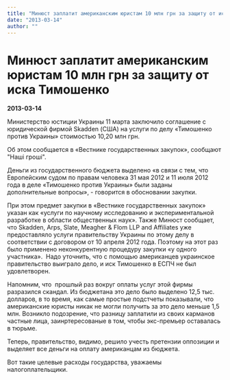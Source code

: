 ```yaml
---
title: "Минюст заплатит американским юристам 10 млн грн за защиту от иска Тимошенко"
date: "2013-03-14"
author: ""
---
```


# Минюст заплатит американским юристам 10 млн грн за защиту от иска Тимошенко

**2013-03-14** 

Министерство юстиции Украины 11 марта заключило соглашение с юридической фирмой Skadden (США) на услуги по делу «Тимошенко против Украины» стоимостью 10,20 млн грн.

Об этом сообщается в «Вестнике государственных закупок», сообщают "Наші гроші".

Деньги из государственного бюджета выделено «в связи с тем, что Европейским судом по правам человека 31 мая 2012 и 11 июля 2012 года в деле «Тимошенко против Украины» были заданы дополнительные вопросы», - говорится в обосновании закупки.

При этом предмет закупки в «Вестнике государственных закупок» указан как «услуги по научному исследованию и экспериментальной разработке в области общественных наук». Также Минюст сообщает, что Skadden, Arps, Slate, Meagher & Flom LLP and Affiliates уже предоставляло услуги правительству Украины по этому делу в соответствии с договором от 10 апреля 2012 года. Поэтому на этот раз было применено неконкурентную процедуру закупки «у одного участника».  Надо уточнить, что с помощью американцев украинское правительство выиграло дело, и иск Тимошенко в ЕСПЧ не был удовлетворен.

Напомним, что  прошлый раз вокруг оплаты услуг этой фирмы разразился скандал. Из бюджетана это дело было выделено 12,5 тыс. долларов, в то время, как самые простые подстчеты показывали, что американские юристы никак не могли получить за это дело меньше 1,5 млн. Возникло подозрение, что разницу заплатили из своих карманов частные лица, заинртересованые в том, чтобы экс-премьер оставалась в тюрьме.

Теперь, правительство, видимо, решило учесть претензии оппозиции и выделяет все деньги на оплату американцам из бюджета.

Вот такие целевые расходы государства, уважаемы налогоплательщики.